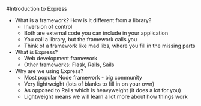 #Introduction to Express

* What is a framework? How is it different from a library?
    * Inversion of control
    * Both are external code you can include in your application
    * You call a library, but the framework calls you
    * Think of a framework like mad libs, where you fill in the missing parts
* What is Express?
    * Web development framework
    * Other frameworks: Flask, Rails, Sails
* Why are we using Express?
    * Most popular Node framework - big community
    * Very lightweight (lots of blanks to fill in on your own)
    * As opposed to Rails which is heavyweight (it does a lot for you)
    * Lightweight means we will learn a lot more about how things work